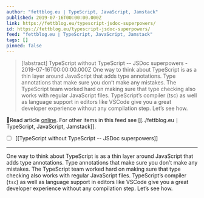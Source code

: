 ```yaml
---
author: "fettblog․eu ∣ TypeScript, JavaScript, Jamstack"
published: 2019-07-16T00:00:00.000Z
link: https://fettblog.eu/typescript-jsdoc-superpowers/
id: https://fettblog.eu/typescript-jsdoc-superpowers/
feed: "fettblog․eu ∣ TypeScript, JavaScript, Jamstack"
tags: []
pinned: false
---
```

> [!abstract] TypeScript without TypeScript -- JSDoc superpowers - 2019-07-16T00:00:00.000Z
> One way to think about TypeScript is as a thin layer around JavaScript that adds type annotations. Type annotations that make sure you don’t make any mistakes. The TypeScript team worked hard on making sure that type checking also works with regular JavaScript files. TypeScript’s compiler (tsc) as well as language support in editors like VSCode give you a great developer experience without any compilation step. Let’s see how.

🔗Read article [online](https://fettblog.eu/typescript-jsdoc-superpowers/). For other items in this feed see [[../fettblog․eu ∣ TypeScript, JavaScript, Jamstack]].

- [ ] [[TypeScript without TypeScript -- JSDoc superpowers]]
- - -
One way to think about TypeScript is as a thin layer around JavaScript that adds type annotations. Type annotations that make sure you don’t make any mistakes. The TypeScript team worked hard on making sure that type checking also works with regular JavaScript files. TypeScript’s compiler (`tsc`) as well as language support in editors like VSCode give you a great developer experience without any compilation step. Let’s see how.
